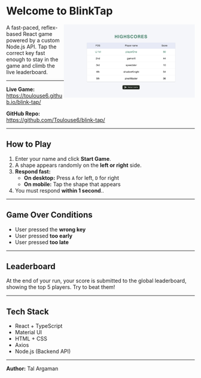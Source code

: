 # Welcome to BlinkTap

<img align="right" src="./src/Assets/screenshot.png" alt="BlinkTap Screenshot" width="350">

A fast-paced, reflex-based React game powered by a custom Node.js API. Tap the correct key fast enough to stay in the game and climb the live leaderboard.

---

**Live Game:**  
https://toulouse6.github.io/blink-tap/

**GitHub Repo:**  
https://github.com/Toulouse6/blink-tap/

---

## How to Play

1. Enter your name and click **Start Game**.
2. A shape appears randomly on the **left or right** side.
3. **Respond fast:**
   - **On desktop:** Press `A` for left, `D` for right
   - **On mobile:** Tap the shape that appears
4. You must respond **within 1 second**..

---

## Game Over Conditions

- User pressed the **wrong key**
- User pressed **too early**
- User pressed **too late**

---

## Leaderboard

At the end of your run, your score is submitted to the global leaderboard, showing the top 5 players. Try to beat them!

---

## Tech Stack

- React + TypeScript
- Material UI
- HTML + CSS
- Axios
- Node.js (Backend API)

---

**Author:** Tal Argaman
